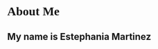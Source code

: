 <h1 style="font-family:verdana;">About Me</h1>
<h2 style="font-family:georgia:">My name is Estephania Martinez</h2>
